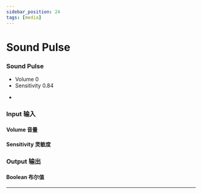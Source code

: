 ```yaml
---
sidebar_position: 24
tags: [media]
---
```


# Sound Pulse



<div className="patch-container">
    <div className="patch processor">
        <h3>Sound Pulse</h3>
        <ul className="inputs">
            <li>Volume <span>0</span></li>
            <li>Sensitivity <span>0.84</span></li>
        </ul>
        <ul className="outputs">
            <li><span className="checkbox-off"></span></li>
        </ul>
    </div>
</div>

<div className="port-descriptions">
<div className="inputs">

### Input 输入

#### Volume 音量

#### Sensitivity 灵敏度

</div>
<div className="outputs">

### Output 输出

#### Boolean 布尔值

</div>
</div>


------
